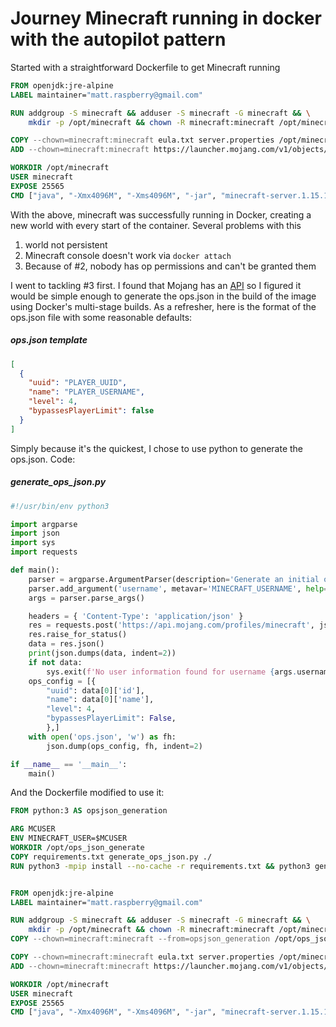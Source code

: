 # Journey Minecraft running in docker with the autopilot pattern

Started with a straightforward Dockerfile to get Minecraft running
```Dockerfile
FROM openjdk:jre-alpine
LABEL maintainer="matt.raspberry@gmail.com"

RUN addgroup -S minecraft && adduser -S minecraft -G minecraft && \
    mkdir -p /opt/minecraft && chown -R minecraft:minecraft /opt/minecraft

COPY --chown=minecraft:minecraft eula.txt server.properties /opt/minecraft/
ADD --chown=minecraft:minecraft https://launcher.mojang.com/v1/objects/4d1826eebac84847c71a77f9349cc22afd0cf0a1/server.jar /opt/minecraft/minecraft-server.1.15.1.jar

WORKDIR /opt/minecraft
USER minecraft
EXPOSE 25565
CMD ["java", "-Xmx4096M", "-Xms4096M", "-jar", "minecraft-server.1.15.1.jar", "nogui"]
```

With the above, minecraft was successfully running in Docker, creating a new world with every start of the container. Several problems with this
1. world not persistent
2. Minecraft console doesn't work via `docker attach`
3. Because of #2, nobody has op permissions and can't be granted them

I went to tackling #3 first. I found that Mojang has an [API](https://wiki.vg/Mojang_API) so I figured it would be simple enough to generate the ops.json in the build of the image
using Docker's multi-stage builds. As a refresher, here is the format of the ops.json file with some reasonable defaults:

##### ops.json template
```json
[
  {
    "uuid": "PLAYER_UUID",
    "name": "PLAYER_USERNAME",
    "level": 4,
    "bypassesPlayerLimit": false
  }
]
```

Simply because it's the quickest, I chose to use python to generate the ops.json. Code:
##### generate_ops_json.py
```python
#!/usr/bin/env python3

import argparse
import json
import sys
import requests

def main():
    parser = argparse.ArgumentParser(description='Generate an initial ops.json for the specified minecraft user')
    parser.add_argument('username', metavar='MINECRAFT_USERNAME', help='Minecraft username to make an op')
    args = parser.parse_args()

    headers = { 'Content-Type': 'application/json' }
    res = requests.post('https://api.mojang.com/profiles/minecraft', json=[args.username,], headers=headers)
    res.raise_for_status()
    data = res.json()
    print(json.dumps(data, indent=2))
    if not data:
        sys.exit(f'No user information found for username {args.username}\n')
    ops_config = [{
        "uuid": data[0]['id'],
        "name": data[0]['name'],
        "level": 4,
        "bypassesPlayerLimit": False,
        },]
    with open('ops.json', 'w') as fh:
        json.dump(ops_config, fh, indent=2)

if __name__ == '__main__':
    main()
```
And the Dockerfile modified to use it:
```Dockerfile
FROM python:3 AS opsjson_generation

ARG MCUSER
ENV MINECRAFT_USER=$MCUSER
WORKDIR /opt/ops_json_generate
COPY requirements.txt generate_ops_json.py ./
RUN python3 -mpip install --no-cache -r requirements.txt && python3 generate_ops_json.py $MINECRAFT_USER


FROM openjdk:jre-alpine
LABEL maintainer="matt.raspberry@gmail.com"

RUN addgroup -S minecraft && adduser -S minecraft -G minecraft && \
    mkdir -p /opt/minecraft && chown -R minecraft:minecraft /opt/minecraft
COPY --chown=minecraft:minecraft --from=opsjson_generation /opt/ops_json_generate/ops.json /opt/minecraft/

COPY --chown=minecraft:minecraft eula.txt server.properties /opt/minecraft/
ADD --chown=minecraft:minecraft https://launcher.mojang.com/v1/objects/4d1826eebac84847c71a77f9349cc22afd0cf0a1/server.jar /opt/minecraft/minecraft-server.1.15.1.jar

WORKDIR /opt/minecraft
USER minecraft
EXPOSE 25565
CMD ["java", "-Xmx4096M", "-Xms4096M", "-jar", "minecraft-server.1.15.1.jar", "nogui"]
```
